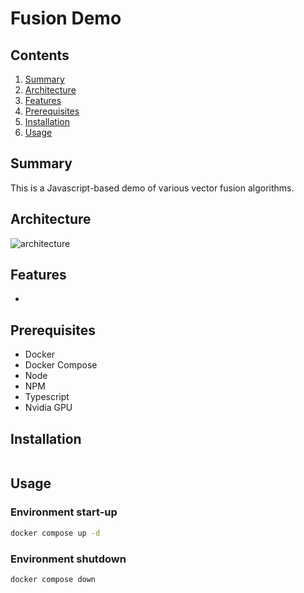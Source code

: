 # Fusion Demo

## Contents
1.  [Summary](#summary)
2.  [Architecture](#architecture)
3.  [Features](#features)
4.  [Prerequisites](#prerequisites)
5.  [Installation](#installation)
6.  [Usage](#usage)


## Summary <a name="summary"></a>
This is a Javascript-based demo of various vector fusion algorithms.  

## Architecture <a name="architecture"></a>
![architecture]()  

## Features <a name="features"></a>
- 

## Prerequisites <a name="prerequisites"></a>
- Docker
- Docker Compose
- Node
- NPM
- Typescript
- Nvidia GPU

## Installation <a name="installation"></a>
```bash

```

## Usage <a name="usage"></a>
### Environment start-up
```bash
docker compose up -d
```
### Environment shutdown
```bash
docker compose down
```


